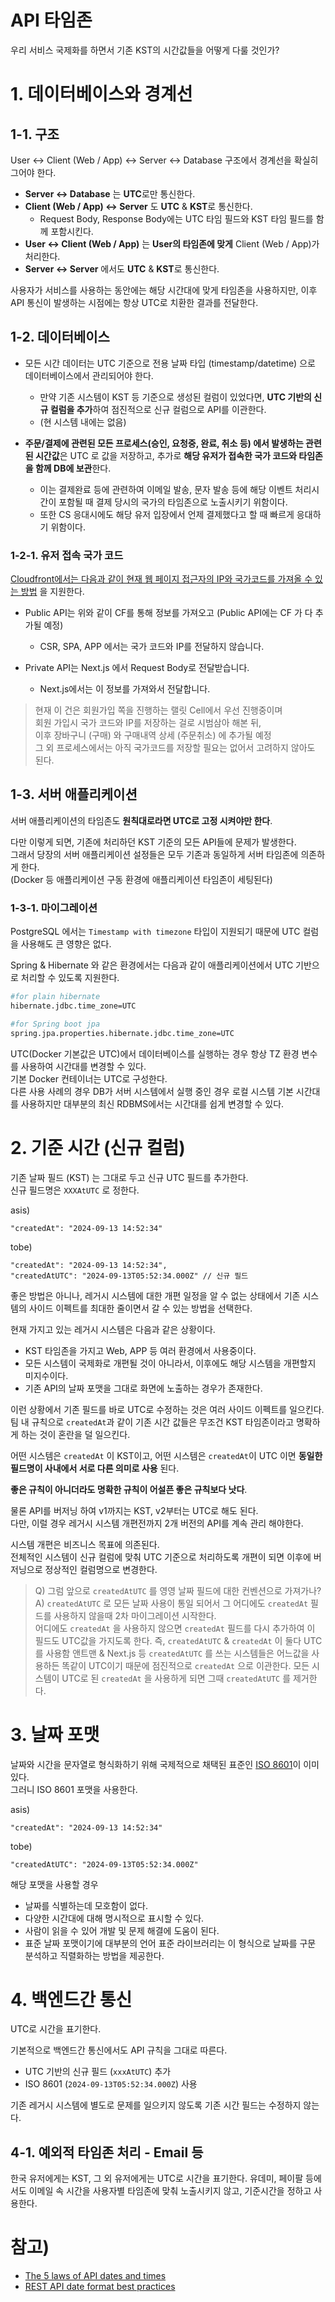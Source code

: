 # API 타임존

우리 서비스
국제화를 하면서 기존 KST의 시간값들을 어떻게 다룰 것인가?

# 1. 데이터베이스와 경계선

## 1-1. 구조

User ↔ Client (Web / App) ↔ Server ↔ Database 구조에서 경계선을 확실히 그어야 한다.

- **Server ↔ Database** 는 **UTC**로만 통신한다.
- **Client (Web / App) ↔ Server** 도 **UTC** & **KST**로 통신한다.
  - Request Body, Response Body에는 UTC 타임 필드와 KST 타임 필드를 함께 포함시킨다.
- **User ↔ Client (Web / App)** 는 **User의 타임존에 맞게** Client (Web / App)가 처리한다.
- **Server ↔ Server** 에서도 **UTC** & **KST**로 통신한다.

사용자가 서비스를 사용하는 동안에는 해당 시간대에 맞게 타임존을 사용하지만, 이후 API 통신이 발생하는 시점에는 항상 UTC로 치환한 결과를 전달한다.

## 1-2. 데이터베이스

- 모든 시간 데이터는 UTC 기준으로 전용 날짜 타입 (timestamp/datetime) 으로 데이터베이스에서 관리되어야 한다.
  - 만약 기존 시스템이 KST 등 기준으로 생성된 컬럼이 있었다면, **UTC 기반의 신규 컬럼을 추가**하여 점진적으로 신규 컬럼으로 API를 이관한다.
  - (현 시스템 내에는 없음)
  
- **주문/결제에 관련된 모든 프로세스(승인, 요청중, 완료, 취소 등) 에서 발생하는 관련된 시간값**은 UTC 로 값을 저장하고, 추가로 **해당 유저가 접속한 국가 코드와 타임존을 함께 DB에 보관**한다.
  - 이는 결제완료 등에 관련하여 이메일 발송, 문자 발송 등에 해당 이벤트 처리시간이 포함될 때 결제 당시의 국가의 타임존으로 노출시키기 위함이다.
  - 또한 CS 응대시에도 해당 유저 입장에서 언제 결제했다고 할 때 빠르게 응대하기 위함이다.

### 1-2-1. 유저 접속 국가 코드

[Cloudfront에서는 다음과 같이 현재 웹 페이지 접근자의 IP와 국가코드를 가져올 수 있는 방법](https://docs.aws.amazon.com/ko_kr/AmazonCloudFront/latest/DeveloperGuide/adding-cloudfront-headers.html) 을 지원한다.

- Public API는 위와 같이 CF를 통해 정보를 가져오고 (Public API에는 CF 가 다 추가될 예정)
  - CSR, SPA, APP 에서는 국가 코드와 IP를 전달하지 않습니다.
  
- Private API는 Next.js 에서 Request Body로 전달받습니다.
  - Next.js에서는 이 정보를 가져와서 전달합니다.
  
> 현재 이 건은 회원가입 쪽을 진행하는 랠릿 Cell에서 우선 진행중이며  
> 회원 가입시 국가 코드와 IP를 저장하는 걸로 시범삼아 해본 뒤,  
> 이후 장바구니 (구매) 와 구매내역 상세 (주문취소) 에 추가될 예정  
> 그 외 프로세스에서는 아직 국가코드를 저장할 필요는 없어서 고려하지 않아도 된다.

## 1-3. 서버 애플리케이션

서버 애플리케이션의 타임존도 **원칙대로라면 UTC로 고정 시켜야만 한다**.

다만 이렇게 되면, 기존에 처리하던 KST 기준의 모든 API들에 문제가 발생한다.  
그래서 당장의 서버 애플리케이션 설정들은 모두 기존과 동일하게 서버 타임존에 의존하게 한다.  
(Docker 등 애플리케이션 구동 환경에 애플리케이션 타임존이 세팅된다)

### 1-3-1. 마이그레이션

PostgreSQL 에서는 `Timestamp with timezone` 타입이 지원되기 때문에 UTC 컬럼을 사용해도 큰 영향은 없다.  
  
Spring & Hibernate 와 같은 환경에서는 다음과 같이 애플리케이션에서 UTC 기반으로 처리할 수 있도록 지원한다.

```bash
#for plain hibernate
hibernate.jdbc.time_zone=UTC

#for Spring boot jpa
spring.jpa.properties.hibernate.jdbc.time_zone=UTC
```

UTC(Docker 기본값은 UTC)에서 데이터베이스를 실행하는 경우 항상 TZ 환경 변수를 사용하여 시간대를 변경할 수 있다.  
기본 Docker 컨테이너는 UTC로 구성한다.  
다른 사용 사례의 경우 DB가 서버 시스템에서 실행 중인 경우 로컬 시스템 기본 시간대를 사용하지만 대부분의 최신 RDBMS에서는 시간대를 쉽게 변경할 수 있다.



# 2. 기준 시간 (신규 컬럼)

기존 날짜 필드 (KST) 는 그대로 두고 신규 UTC 필드를 추가한다.  
신규 필드명은 `XXXAtUTC` 로 정한다.

asis)

```
"createdAt": "2024-09-13 14:52:34"
```

tobe)

```
"createdAt": "2024-09-13 14:52:34",
"createdAtUTC": "2024-09-13T05:52:34.000Z" // 신규 필드
```

좋은 방법은 아니나, 레거시 시스템에 대한 개편 일정을 알 수 없는 상태에서 기존 시스템의 사이드 이펙트를 최대한 줄이면서 갈 수 있는 방법을 선택한다.  
  
현재 가지고 있는 레거시 시스템은 다음과 같은 상황이다.

- KST 타임존을 가지고 Web, APP 등 여러 환경에서 사용중이다.
- 모든 시스템이 국제화로 개편될 것이 아니라서, 이후에도 해당 시스템을 개편할지 미지수이다.
- 기존 API의 날짜 포맷을 그대로 화면에 노출하는 경우가 존재한다.

이런 상황에서 기존 필드를 바로 UTC로 수정하는 것은 여러 사이드 이펙트를 일으킨다.  
팀 내 규칙으로 `createdAt`과 같이 기존 시간 값들은 무조건 KST 타임존이라고 명확하게 하는 것이 혼란을 덜 일으킨다.  
  
어떤 시스템은 `createdAt` 이 KST이고, 어떤 시스템은 `createdAt`이 UTC 이면 **동일한 필드명이 사내에서 서로 다른 의미로 사용** 된다.  
  
**좋은 규칙이 아니더라도 명확한 규칙이 어설픈 좋은 규칙보다 낫다**.    
  
물론 API를 버저닝 하여 v1까지는 KST, v2부터는 UTC로 해도 된다.  
다만, 이럴 경우 레거시 시스템 개편전까지 2개 버전의 API를 계속 관리 해야한다.  
  
시스템 개편은 비즈니스 목표에 의존된다.  
전체적인 시스템이 신규 컬럼에 맞춰 UTC 기준으로 처리하도록 개편이 되면 이후에 버저닝으로 정상적인 컬럼명으로 변경한다.

> Q) 그럼 앞으로 `createdAtUTC` 를 영영 날짜 필드에 대한 컨벤션으로 가져가나?  
> A) `createdAtUTC` 로 모든 날짜 사용이 통일 되어서 그 어디에도 `createdAt` 필드를 사용하지 않을때 2차 마이그레이션 시작한다.  
> 어디에도 `createdAt` 을 사용하지 않으면 `createdAt` 필드를 다시 추가하여 이 필드도 UTC값을 가지도록 한다.
> 즉, `createdAtUTC` & `createdAt` 이 둘다 UTC를 사용함
앤트맨 & Next.js 등 `createdAtUTC` 를 쓰는 시스템들은 어느값을 사용하든 똑같이 UTC이기 때문에 점진적으로 `createdAt` 으로 이관한다.
모든 시스템이 UTC로 된 `createdAt` 을 사용하게 되면 그때 `createdAtUTC` 를 제거한다.

# 3. 날짜 포맷

날짜와 시간을 문자열로 형식화하기 위해 국제적으로 채택된 표준인 [ISO 8601](https://en.wikipedia.org/wiki/ISO_8601)이 이미 있다.  
그러니 ISO 8601 포맷을 사용한다.

asis)

```
"createdAt": "2024-09-13 14:52:34"
```

tobe)

```
"createdAtUTC": "2024-09-13T05:52:34.000Z" 
```

해당 포맷을 사용할 경우 

- 날짜를 식별하는데 모호함이 없다.
- 다양한 시간대에 대해 명시적으로 표시할 수 있다.
- 사람이 읽을 수 있어 개발 및 문제 해결에 도움이 된다.
- 표준 날짜 포맷이기에 대부분의 언어 표준 라이브러리는 이 형식으로 날짜를 구문 분석하고 직렬화하는 방법을 제공한다.

# 4. 백엔드간 통신


UTC로 시간을 표기한다.  

기본적으로 백엔드간 통신에서도 API 규칙을 그대로 따른다.

- UTC 기반의 신규 필드 (`xxxAtUTC`) 추가
- ISO 8601 (`2024-09-13T05:52:34.000Z`) 사용

기존 레거시 시스템에 별도로 문제를 일으키지 않도록 기존 시간 필드는 수정하지 않는다.

## 4-1. 예외적 타임존 처리 - Email 등

한국 유저에게는 KST, 그 외 유저에게는 UTC로 시간을 표기한다.
유데미, 페이팔 등에서도 이메일 속 시간을 사용자별 타임존에 맞춰 노출시키지 않고, 기준시간을 정하고 사용한다.


# 참고)

- [The 5 laws of API dates and times](https://apiux.com/2013/03/20/5-laws-api-dates-and-times/) 
- [REST API date format best practices](https://criteria.sh/blog/rest-api-date-format-best-practices) 